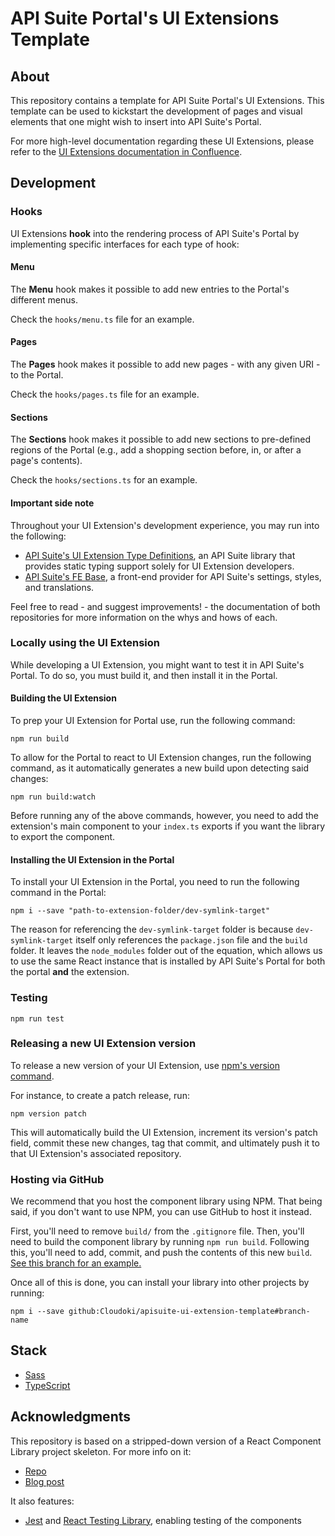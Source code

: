 # API Suite Portal's UI Extensions Template

## About

This repository contains a template for API Suite Portal's UI Extensions. This template can be used to kickstart the development of pages and visual elements that one might wish to insert into API Suite's Portal.

For more high-level documentation regarding these UI Extensions, please refer to the [UI Extensions documentation in Confluence](https://cloudoki.atlassian.net/wiki/spaces/AS/pages/275054593/UI+Extensions).

## Development

### Hooks

UI Extensions **hook** into the rendering process of API Suite's Portal by implementing specific interfaces for each type of hook:

#### Menu

The **Menu** hook makes it possible to add new entries to the Portal's different menus.

Check the `hooks/menu.ts` file for an example.

#### Pages

The **Pages** hook makes it possible to add new pages - with any given URI - to the Portal.

Check the `hooks/pages.ts` file for an example.

#### Sections

The **Sections** hook makes it possible to add new sections to pre-defined regions of the Portal (e.g., add a shopping section before, in, or after a page's contents).

Check the `hooks/sections.ts` for an example.

#### Important side note

Throughout your UI Extension's development experience, you may run into the following:

- [API Suite's UI Extension Type Definitions](https://sass-lang.com/), an API Suite library that provides static typing support solely for UI Extension developers.
- [API Suite's FE Base](https://www.typescriptlang.org/), a front-end provider for API Suite's settings, styles, and translations.

Feel free to read - and suggest improvements! - the documentation of both repositories for more information on the whys and hows of each.

### Locally using the UI Extension

While developing a UI Extension, you might want to test it in API Suite's Portal. To do so, you must build it, and then install it in the Portal.

#### Building the UI Extension

To prep your UI Extension for Portal use, run the following command:

```
npm run build
```

To allow for the Portal to react to UI Extension changes, run the following command, as it automatically generates a new build upon detecting said changes:

```
npm run build:watch
```

Before running any of the above commands, however, you need to add the extension's main component to your `index.ts` exports if you want the library to export the component.

#### Installing the UI Extension in the Portal

To install your UI Extension in the Portal, you need to run the following command in the Portal:

```
npm i --save "path-to-extension-folder/dev-symlink-target"
```

The reason for referencing the `dev-symlink-target` folder is because `dev-symlink-target` itself only references the `package.json` file and the `build` folder. It leaves the `node_modules` folder out of the equation, which allows us to use the same React instance that is installed by API Suite's Portal for both the portal **and** the extension.

### Testing

```
npm run test
```

### Releasing a new UI Extension version

To release a new version of your UI Extension, use [npm's version command](https://docs.npmjs.com/cli/version).

For instance, to create a patch release, run:

    npm version patch

This will automatically build the UI Extension, increment its version's patch field, commit these new changes, tag that commit, and ultimately push it to that UI Extension's associated repository.

### Hosting via GitHub

We recommend that you host the component library using NPM. That being said, if you don't want to use NPM, you can use GitHub to host it instead.

First, you'll need to remove `build/` from the `.gitignore` file. Then, you'll need to build the component library by running `npm run build`. Following this, you'll need to add, commit, and push the contents of this new `build`. [See this branch for an example.](https://github.com/HarveyD/react-component-library/tree/host-via-github)

Once all of this is done, you can install your library into other projects by running:

```
npm i --save github:Cloudoki/apisuite-ui-extension-template#branch-name
```

## Stack

- [Sass](https://sass-lang.com/)
- [TypeScript](https://www.typescriptlang.org/)

## Acknowledgments

This repository is based on a stripped-down version of a React Component Library project skeleton. For more info on it:

* [Repo](https://github.com/HarveyD/react-component-library)
* [Blog post](https://blog.harveydelaney.com/creating-your-own-react-component-library/)

It also features:

- [Jest](https://jestjs.io/) and [React Testing Library](https://github.com/testing-library/react-testing-library), enabling testing of the components

